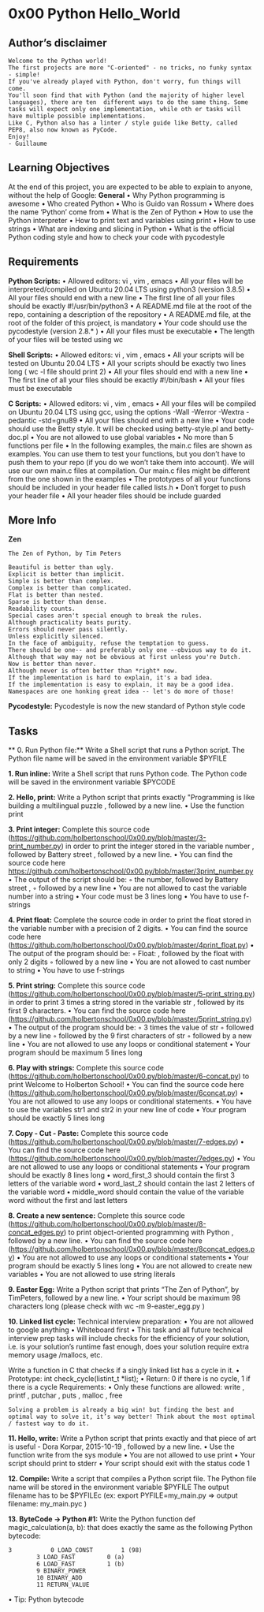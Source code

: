 # **0x00 Python Hello_World**

## Author’s disclaimer
```
Welcome to the Python world!
The first projects are more "C-oriented" - no tricks, no funky syntax - simple!
If you've already played with Python, don't worry, fun things will come.
You'll soon find that with Python (and the majority of higher level languages), there are ten  different ways to do the same thing. Some tasks will expect only one implementation, while oth er tasks will have multiple possible implementations.
Like C, Python also has a linter / style guide like Betty, called PEP8, also now known as PyCode.
Enjoy!
- Guillaume
```

## **Learning Objectives**
At the end of this project, you are expected to be able to explain to anyone, without the help of Google:
**General**
• Why Python programming is awesome
• Who created Python
• Who is Guido van Rossum
• Where does the name ‘Python’ come from
• What is the Zen of Python
• How to use the Python interpreter
• How to print text and variables using print
• How to use strings
• What are indexing and slicing in Python
• What is the official Python coding style and how to check your code with pycodestyle

## Requirements
**Python Scripts:**
• Allowed editors: vi , vim , emacs
• All your files will be interpreted/compiled on Ubuntu 20.04 LTS using python3 (version 3.8.5)
• All your files should end with a new line
• The first line of all your files should be exactly #!/usr/bin/python3
• A README.md file at the root of the repo, containing a description of the repository
• A README.md file, at the root of the folder of this project, is mandatory
• Your code should use the pycodestyle (version 2.8.* )
• All your files must be executable
• The length of your files will be tested using wc

**Shell Scripts:**
• Allowed editors: vi , vim , emacs
• All your scripts will be tested on Ubuntu 20.04 LTS
• All your scripts should be exactly two lines long ( wc -l file should print 2)
• All your files should end with a new line
• The first line of all your files should be exactly #!/bin/bash
• All your files must be executable

**C Scripts:**
• Allowed editors: vi , vim , emacs
• All your files will be compiled on Ubuntu 20.04 LTS using gcc, using the options -Wall -Werror -Wextra -pedantic -std=gnu89
• All your files should end with a new line
• Your code should use the Betty style. It will be checked using betty-style.pl and betty-doc.pl
• You are not allowed to use global variables
• No more than 5 functions per file
• In the following examples, the main.c files are shown as examples. You can use them to test your functions, but you don’t have to push them to your repo (if you do we won’t take them into account). We will use our own main.c files at compilation. Our main.c files might be different from the one shown in the examples • The prototypes of all your functions should be included in your header file called lists.h
• Don’t forget to push your header file
• All your header files should be include guarded

## More Info
**Zen**
```
The Zen of Python, by Tim Peters

Beautiful is better than ugly.
Explicit is better than implicit.
Simple is better than complex.
Complex is better than complicated.
Flat is better than nested.
Sparse is better than dense.
Readability counts.
Special cases aren't special enough to break the rules.
Although practicality beats purity.
Errors should never pass silently.
Unless explicitly silenced.
In the face of ambiguity, refuse the temptation to guess.
There should be one-- and preferably only one --obvious way to do it.
Although that way may not be obvious at first unless you're Dutch.
Now is better than never.
Although never is often better than *right* now.
If the implementation is hard to explain, it's a bad idea.
If the implementation is easy to explain, it may be a good idea.
Namespaces are one honking great idea -- let's do more of those!
```

**Pycodestyle:**
Pycodestyle is now the new standard of Python style code

## Tasks
** 0. Run Python file:**
Write a Shell script that runs a Python script.
The Python file name will be saved in the environment variable $PYFILE

**1. Run inline:**
Write a Shell script that runs Python code.
The Python code will be saved in the environment variable $PYCODE

**2. Hello, print:**
Write a Python script that prints exactly "Programming is like building a multilingual puzzle , followed by a new line.
• Use the function print

**3. Print integer:**
Complete this source code (https://github.com/holbertonschool/0x00.py/blob/master/3-print_number.py) in order to print the integer stored in the variable number , followed by Battery street , followed by a new line.
• You can find the source code here <https://github.com/holbertonschool/0x00.py/blob/master/3print_number.py>
• The output of the script should be:
◦ the number, followed by Battery street ,
◦ followed by a new line
• You are not allowed to cast the variable number into a string • Your code must be 3 lines long
• You have to use f-strings

**4. Print float:**
Complete the source code in order to print the float stored in the variable number with a precision of 2 digits.
• You can find the source code here (https://github.com/holbertonschool/0x00.py/blob/master/4print_float.py)
• The output of the program should be:
◦ Float: , followed by the float with only 2 digits
◦ followed by a new line
• You are not allowed to cast number to string
• You have to use f-strings

**5. Print string:**
Complete this source code (https://github.com/holbertonschool/0x00.py/blob/master/5-print_string.py) in order to print 3 times a string stored in the variable str , followed by its first 9 characters.
• You can find the source code here (https://github.com/holbertonschool/0x00.py/blob/master/5print_string.py)
• The output of the program should be:
◦ 3 times the value of str
◦ followed by a new line
◦ followed by the 9 first characters of str
◦ followed by a new line
• You are not allowed to use any loops or conditional statement
• Your program should be maximum 5 lines long

**6. Play with strings:**
Complete this source code (https://github.com/holbertonschool/0x00.py/blob/master/6-concat.py) to print Welcome to Holberton School!
• You can find the source code here (https://github.com/holbertonschool/0x00.py/blob/master/6concat.py)
• You are not allowed to use any loops or conditional statements.
• You have to use the variables str1 and str2 in your new line of code
• Your program should be exactly 5 lines long

**7. Copy - Cut - Paste:**
Complete this source code (https://github.com/holbertonschool/0x00.py/blob/master/7-edges.py)
• You can find the source code here (https://github.com/holbertonschool/0x00.py/blob/master/7edges.py)
• You are not allowed to use any loops or conditional statements
• Your program should be exactly 8 lines long
• word_first_3 should contain the first 3 letters of the variable word
• word_last_2 should contain the last 2 letters of the variable word
• middle_word should contain the value of the variable word without the first and last letters

**8. Create a new sentence:**
Complete this source code (https://github.com/holbertonschool/0x00.py/blob/master/8-concat_edges.py) to print object-oriented programming with Python , followed by a new line.
• You can find the source code here (https://github.com/holbertonschool/0x00.py/blob/master/8concat_edges.py)
• You are not allowed to use any loops or conditional statements
• Your program should be exactly 5 lines long
• You are not allowed to create new variables
• You are not allowed to use string literals

**9. Easter Egg:**
Write a Python script that prints “The Zen of Python”, by TimPeters, followed by a new line.
• Your script should be maximum 98 characters long (please check with wc -m 9-easter_egg.py )

**10. Linked list cycle:**
Technical interview preparation:
• You are not allowed to google anything
• Whiteboard first
• This task and all future technical interview prep tasks will include checks for the efficiency of your solution, i.e. is your solution’s runtime fast enough, does your solution require extra memory usage /mallocs, etc.

Write a function in C that checks if a singly linked list has a cycle in it.
• Prototype: int check_cycle(listint_t *list);
• Return: 0 if there is no cycle, 1 if there is a cycle Requirements:
• Only these functions are allowed: write , printf , putchar , puts , malloc , free
```
Solving a problem is already a big win! but finding the best and optimal way to solve it, it’s way better! Think about the most optimal / fastest way to do it.
```

**11. Hello, write:**
Write a Python script that prints exactly and that piece of art is useful - Dora Korpar, 2015-10-19 ,
followed by a new line.
• Use the function write from the sys module
• You are not allowed to use print
• Your script should print to stderr
• Your script should exit with the status code 1

**12. Compile:**
Write a script that compiles a Python script file.
The Python file name will be stored in the environment variable $PYFILE
The output filename has to be $PYFILEc (ex: export PYFILE=my_main.py => output filename: my_main.pyc )

**13. ByteCode -> Python #1:**
Write the Python function def magic_calculation(a, b): that does exactly the same as the following Python bytecode:
```
3           0 LOAD_CONST		1 (98)
	    3 LOAD_FAST			0 (a)
	    6 LOAD_FAST			1 (b)
	    9 BINARY_POWER
	    10 BINARY_ADD
	    11 RETURN_VALUE
```
• Tip: Python bytecode